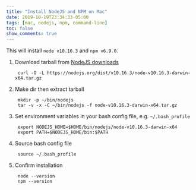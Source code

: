 ```yaml
---
title: "Install NodeJS and NPM on Mac"
date: 2019-10-19T23:34:33-05:00
tags: [mac, nodejs, npm, command-line]
toc: false
show_comments: true
---
```


This will install `node v10.16.3` and `npm v6.9.0`.

1. Download tarball from [NodeJS downloads](https://nodejs.org/en/download/)

        curl -O -L https://nodejs.org/dist/v10.16.3/node-v10.16.3-darwin-x64.tar.gz

1. Make dir then extract tarball

        mkdir -p ~/bin/nodejs
        tar -v -x -C ~/bin/nodejs -f node-v10.16.3-darwin-x64.tar.gz

1. Set environment variables in your bash config file, e.g. `~/.bash_profile`

        export NODEJS_HOME=$HOME/bin/nodejs/node-v10.16.3-darwin-x64
        export PATH=$NODEJS_HOME/bin:$PATH

1. Source bash config file

        source ~/.bash_profile

1. Confirm installation

        node --version
        npm --version
